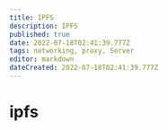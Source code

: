 ```yaml
---
title: IPFS
description: IPFS
published: true
date: 2022-07-18T02:41:39.777Z
tags: networking, proxy, Server
editor: markdown
dateCreated: 2022-07-18T02:41:39.777Z
---
```

# ipfs